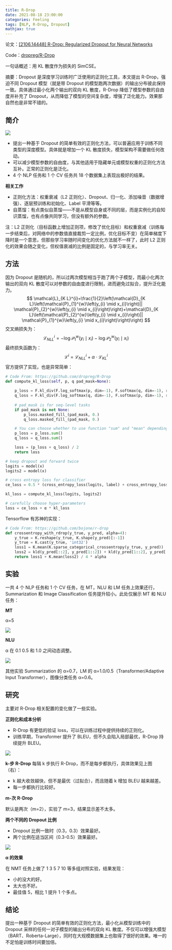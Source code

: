 ```yaml
---
title: R-Drop
date: 2021-08-18 23:00:00
categories: Feeling
tags: [NLP, R-Drop, Dropout]
mathjax: true
---
```


论文：[[2106.14448] R-Drop: Regularized Dropout for Neural Networks](https://arxiv.org/abs/2106.14448)

Code：[dropreg/R-Drop](https://github.com/dropreg/R-Drop)

一句话概述：用 KL 散度作为损失的 SimCSE。

摘要：Dropout 是深度学习训练时广泛使用的正则化工具，本文提出 R-Drop，强迫不同 Dropout 模型（就是带 Dropout 的模型跑两次数据）的输出分布彼此保持一致。具体通过最小化两个输出的双向 KL 散度，R-Drop 降低了模型参数的自由度并补充了 Dropout，从而降低了模型的空间复杂度，增强了泛化能力。效果那自然也是非常不错的。

<!--more-->

## 简介

![](http://qnimg.lovevivian.cn/paper-rdrop-1.jpg)

- 提出一种基于 Dropout 的简单有效的正则化方法，可以普遍应用于训练不同类型的深度模型。具体就是增加一个 KL 散度损失，模型架构不需要做任何改动。
- 可以减少模型参数的自由度，与其他适用于隐藏单元或模型权重的正则化方法互补。正常的正则化是泛化。
- 4 个 NLP 任务和 1 个 CV 任务共 18 个数据集上表现出极好的结果。

**相关工作**

- 正则化方法：权重衰减（L2 正则化）、Dropout、归一化、添加噪音（数据增强）、逐层预训练和初始化、Label 平滑等等。
- 自蒸馏：有点类似自蒸馏——不是从模型自身或不同的层，而是实例化的自知识蒸馏，也有点像共同学习，但没有额外的参数。

注：L2 正则化（目标函数上增加正则项，修改了优化目标）和权重衰减（训练每一步结束后，对网络中的参数值直接裁剪一定比例，优化目标不变）在简单梯度下降时是一个意思，但那些学习率随时间变化的优化方法就不一样了，此时 L2 正则化的效果会随之变化，但权值衰减的比例是固定的，与学习率无关。

## 方法

因为 Dropout 是随机的，所以过两次模型相当于跑了两个子模型，而最小化两次输出的双向 KL 散度可以对参数的自由度进行限制，进而避免过拟合，提升泛化能力。
$$
\mathcal{L}_{K L}^{i}=\frac{1}{2}\left(\mathcal{D}_{K L}\left(\mathcal{P}_{1}^{w}\left(y_{i} \mid x_{i}\right)|| \mathcal{P}_{2}^{w}\left(y_{i} \mid x_{i}\right)\right)+\mathcal{D}_{K L}\left(\mathcal{P}_{2}^{w}\left(y_{i} \mid x_{i}\right)|| \mathcal{P}_{1}^{w}\left(y_{i} \mid x_{i}\right)\right)\right)
$$
交叉熵损失为：
$$
\mathcal{L}_{N L L}^{i}=-\log \mathcal{P}_{1}^{w}\left(y_{i} \mid x_{i}\right)-\log \mathcal{P}_{2}^{w}\left(y_{i} \mid x_{i}\right)
$$
最终损失函数为：
$$
\mathcal{L}^i =  \mathcal{L}_{N L L}^{i} + \alpha \cdot \mathcal{L}_{KL}^i
$$
官方提供了实现，也是异常简单：

```python
# Code From: https://github.com/dropreg/R-Drop
def compute_kl_loss(self, p, q pad_mask=None):
    
    p_loss = F.kl_div(F.log_softmax(p, dim=-1), F.softmax(q, dim=-1), reduction='none')
    q_loss = F.kl_div(F.log_softmax(q, dim=-1), F.softmax(p, dim=-1), reduction='none')
    
    # pad_mask is for seq-level tasks
    if pad_mask is not None:
        p_loss.masked_fill_(pad_mask, 0.)
        q_loss.masked_fill_(pad_mask, 0.)

    # You can choose whether to use function "sum" and "mean" depending on your task
    p_loss = p_loss.sum()
    q_loss = q_loss.sum()

    loss = (p_loss + q_loss) / 2
    return loss

# keep dropout and forward twice
logits = model(x)
logits2 = model(x)

# cross entropy loss for classifier
ce_loss = 0.5 * (cross_entropy_loss(logits, label) + cross_entropy_loss(logits2, label))

kl_loss = compute_kl_loss(logits, logits2)

# carefully choose hyper-parameters
loss = ce_loss + α * kl_loss
```

Tensorflow 有苏神的实现：

```python
# Code From: https://github.com/bojone/r-drop
def crossentropy_with_rdrop(y_true, y_pred, alpha=4):
    y_true = K.reshape(y_true, K.shape(y_pred)[:-1])
    y_true = K.cast(y_true, 'int32')
    loss1 = K.mean(K.sparse_categorical_crossentropy(y_true, y_pred))
    loss2 = kld(y_pred[::2], y_pred[1::2]) + kld(y_pred[1::2], y_pred[::2])
    return loss1 + K.mean(loss2) / 4 * alpha
```

## 实验

一共 4 个 NLP 任务和 1 个 CV 任务，在 MT，NLU 和 LM 任务上效果还行，Summarization  和 Image Classification 任务提升较小。此处仅展示 MT 和 NLU 任务：

**MT**

α=5

![](http://qnimg.lovevivian.cn/paper-rdrop-2.jpg)

**NLU**

α 在 0.1 0.5 和 1.0 之间动态调整。

![](http://qnimg.lovevivian.cn/paper-rdrop-3.jpg)

其他实验 Summarization 的 α=0.7，LM 的 α=1.0/0.5（Transformer/Adaptive Input Transformer），图像分类任务 α=0.6。

## 研究

主要对 R-Drop 相关配置的变化做了一些实验。

**正则化和成本分析**

- R-Drop 有更低的验证 loss，可以在训练过程中提供持续的正则化。
- 训练早期，Transformer 提升了 BLEU，但不久会陷入局部最优，R-Drop 持续提升 BLEU。

![](http://qnimg.lovevivian.cn/paper-rdrop-5.jpg)

**k-步 R-Drop**
每隔 k 步执行 R-Drop，而不是每步都执行，具体效果见上图（右）：

- k 越大收敛越快，但不是最优（过拟合），而且随着 k 增加 BLEU 越来越差。
- 每一步都执行比较好。

**m-次 R-Drop**

默认是两次（m=2），实验了 m=3，结果显示差不太多。

**两个不同的 Dropout 比例**

- Dropout 比例一致时（0.3，0.3）效果最好。
- 两个比例在适当区间（0.3-0.5）效果最好。

![](http://qnimg.lovevivian.cn/paper-rdrop-6.jpg)

**α 的效果**

在 NMT 任务上做了 1 3 5 7 10 等多组对照实验，结果发现：

- 小的没大的好。
- 太大也不好。
- 最佳值 5，相比 1 提升 1 个多点。

## 结论

提出一种基于 Dropout 的简单有效的正则化方法，最小化从模型训练中的 Dropout 采样的任何一对子模型的输出分布的双向 KL 散度。不仅可以增强大模型（BART、Roberta-Large），同时在大规模数据集上也取得了很好的效果。唯一的不足怕是训练时间要加倍。

